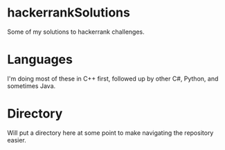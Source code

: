 # hackerrankSolutions
Some of my solutions to hackerrank challenges.


# Languages
I'm doing most of these in C++ first, followed up by other C#, Python, and sometimes Java.

# Directory
Will put a directory here at some point to make navigating the repository easier.
